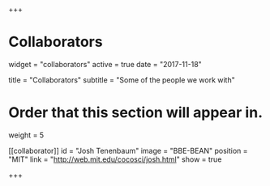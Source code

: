 +++
# Collaborators
widget = "collaborators"
active = true
date = "2017-11-18"

title = "Collaborators"
subtitle = "Some of the people we work with"

# Order that this section will appear in.
weight = 5

[[collaborator]]
	id = "Josh Tenenbaum"
	image = "BBE-BEAN"
	position = "MIT"
	link = "http://web.mit.edu/cocosci/josh.html"
	show = true



+++
